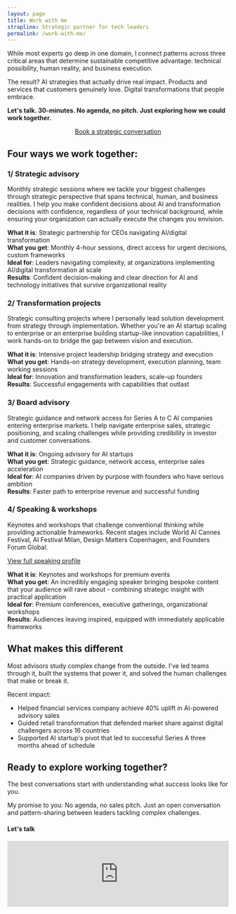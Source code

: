 ```yaml
---
layout: page
title: Work with me
strapline: Strategic partner for tech leaders
permalink: /work-with-me/
---
```


While most experts go deep in one domain, I connect patterns across three critical areas that determine sustainable competitive advantage: technical possibility, human reality, and business execution.

The result? AI strategies that actually drive real impact. Products and services that customers genuinely love. Digital transformations that people embrace. 

**Let's talk. 30-minutes. No agenda, no pitch. Just exploring how we could work together.**

<p style="text-align: center;"><a class="button" href="https://1-to-100.moxieapp.com/public/introductory-call" target="_blank">Book a strategic conversation</a></p>

## Four ways we work together:

### 1/ Strategic advisory

Monthly strategic sessions where we tackle your biggest challenges through strategic perspective that spans technical, human, and business realities. I help you make confident decisions about AI and transformation decisions with confidence, regardless of your technical background, while ensuring your organization can actually execute the changes you envision.

**What it is**: Strategic partnership for CEOs navigating AI/digital transformation \
**What you get**: Monthly 4-hour sessions, direct access for urgent decisions, custom frameworks \
**Ideal for**: Leaders navigating complexity, at organizations implementing AI/digital transformation at scale \
**Results**: Confident decision-making and clear direction for AI and technology initiatives that survive organizational reality

### 2/ Transformation projects

Strategic consulting projects where I personally lead solution development from strategy through implementation. Whether you're an AI startup scaling to enterprise or an enterprise building startup-like innovation capabilities, I work hands-on to bridge the gap between vision and execution.

**What it is**: Intensive project leadership bridging strategy and execution \
**What you get**: Hands-on strategy development, execution planning, team working sessions \
**Ideal for**: Innovation and transformation leaders, scale-up founders \
**Results**: Successful engagements with capabilities that outlast

### 3/ Board advisory

Strategic guidance and network access for Series A to C AI companies entering enterprise markets. I help navigate enterprise sales, strategic positioning, and scaling challenges while providing credibility in investor and customer conversations.

**What it is**: Ongoing advisory for AI startups \
**What you get**: Strategic guidance, network access, enterprise sales acceleration \
**Ideal for**: AI companies driven by purpose with founders who have serious ambition \
**Results**: Faster path to enterprise revenue and successful funding


### 4/ Speaking & workshops

Keynotes and workshops that challenge conventional thinking while providing actionable frameworks. Recent stages include World AI Cannes Festival, AI Festival Milan, Design Matters Copenhagen, and Founders Forum Global.

[View full speaking profile](/speaking)

**What it is**: Keynotes and workshops for premium events \
**What you get**: An incredibly engaging speaker bringing bespoke content that your audience will rave about - combining strategic insight with practical application \
**Ideal for**: Premium conferences, executive gatherings, organizational workshops \
**Results**: Audiences leaving inspired, equipped with immediately applicable frameworks


## What makes this different

Most advisors study complex change from the outside. I've led teams through it, built the systems that power it, and solved the human challenges that make or break it.

Recent impact:
* Helped financial services company achieve 40% uplift in AI-powered advisory sales
* Guided retail transformation that defended market share against digital challengers across 16 countries
* Supported AI startup's pivot that led to successful Series A three months ahead of schedule


## Ready to explore working together?

The best conversations start with understanding what success looks like for you.

My promise to you: No agenda, no sales pitch. Just an open conversation and pattern-sharing between leaders tackling complex challenges.

#### Let's talk

<script type="text/javascript" src="https://cdnjs.cloudflare.com/ajax/libs/iframe-resizer/4.3.10/iframeResizer.min.js"></script>
<div style="width:100%; min-height:500px">
  <iframe src="https://hello.withmoxie.com/01/1-to-100/strategic-introductory-call?inFrame=true" id="moxie-strategic-introductory-call" style="padding: 0px; margin: 0px; border: 0; max-width: 100%; min-width: 100%"></iframe>
</div>
<script type="text/javascript">
  setTimeout(() => iFrameResize({heightCalculationMethod: 'min', sizeWidth: true, sizeHeight: true, log: false, checkOrigin: false}, '#moxie-strategic-introductory-call'),100);

  window.addEventListener("message", (event) => {
    if(event.origin === 'https://hello.withmoxie.com' && event.data && event.data.startsWith('[Redirect]')){
      let url = event.data.slice(10);
      window.location = url;
    }
  }, false);
</script>